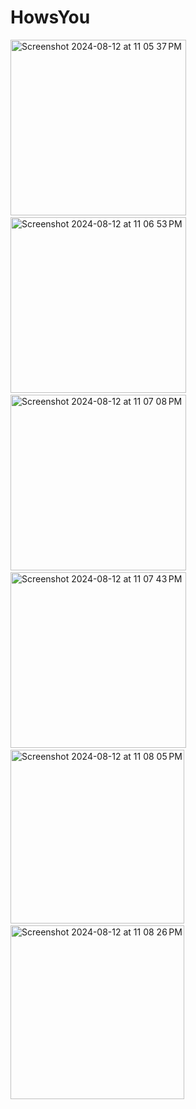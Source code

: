 # HowsYou
<img width="281" alt="Screenshot 2024-08-12 at 11 05 37 PM" src="https://github.com/user-attachments/assets/59bf48a9-bfa3-4cd0-ad16-17f3018e97a0">
&#160&#160&#160&#160
<img width="281" alt="Screenshot 2024-08-12 at 11 06 53 PM" src="https://github.com/user-attachments/assets/3cd739a3-a26c-448c-abbf-b5bc587cb52a">
&#160&#160&#160&#160
<img width="281" alt="Screenshot 2024-08-12 at 11 07 08 PM" src="https://github.com/user-attachments/assets/3c907fe0-7f87-45e4-9253-9bcc061545bd">
&#160&#160&#160&#160
<img width="281" alt="Screenshot 2024-08-12 at 11 07 43 PM" src="https://github.com/user-attachments/assets/9b5fc271-4159-41f3-94e9-ed25dbad4aeb">
&#160&#160&#160&#160
<img width="278" alt="Screenshot 2024-08-12 at 11 08 05 PM" src="https://github.com/user-attachments/assets/bc8d6347-7d46-4022-b72b-f124d65f5aaf">
&#160&#160&#160&#160
<img width="278" alt="Screenshot 2024-08-12 at 11 08 26 PM" src="https://github.com/user-attachments/assets/22157835-1cfa-4695-9ec1-d5a506cca3ef">
